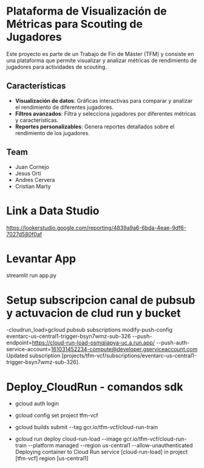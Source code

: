 # Plataforma de Visualización de Métricas para Scouting de Jugadores

Este proyecto es parte de un Trabajo de Fin de Máster (TFM) y consiste en una plataforma que permite visualizar y analizar métricas de rendimiento de jugadores para actividades de scouting.

## Características

- **Visualización de datos**: Gráficas interactivas para comparar y analizar el rendimiento de diferentes jugadores.
- **Filtros avanzados**: Filtra y selecciona jugadores por diferentes métricas y características.
- **Reportes personalizables**: Genera reportes detallados sobre el rendimiento de los jugadores.


## Team
- Juan Cornejo
- Jesus Orti
- Andres Cervera
- Cristian Marty
  

# Link a Data Studio
https://lookerstudio.google.com/reporting/4839a9a6-6bda-4eae-9df6-7027d580f0af


# Levantar App
streamlit run app.py

# Setup subscripcion canal de pubsub y actuvacion de clud run y bucket
-cloudrun_load>gcloud pubsub subscriptions modify-push-config eventarc-us-central1-trigger-bsyn7wmz-sub-326 --push-endpoint=https://cloud-run-load-osmqjiapya-uc.a.run.app/ --push-auth-service-account=161031452234-compute@developer.gserviceaccount.com
Updated subscription [projects/tfm-vcf/subscriptions/eventarc-us-central1-trigger-bsyn7wmz-sub-326].


# Deploy_CloudRun - comandos sdk

- gcloud auth login

- gcloud config set project tfm-vcf

- gcloud builds submit --tag gcr.io/tfm-vcf/cloud-run-train

- gcloud run deploy cloud-run-load --image gcr.io/tfm-vcf/cloud-run-train --platform managed --region us-central1 --allow-unauthenticated
Deploying container to Cloud Run service [cloud-run-load] in project [tfm-vcf] region [us-central1]
